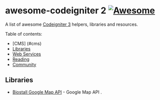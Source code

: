 # awesome-codeigniter 2 [![Awesome](https://cdn.rawgit.com/sindresorhus/awesome/d7305f38d29fed78fa85652e3a63e154dd8e8829/media/badge.svg)](https://github.com/sindresorhus/awesome)
A list of awesome [Codeigniter 3](http://symfony.com) helpers, libraries and resources.

Table of contents:

* [CMS] (#cms)
* [Libraries](#libraries)
* [Web Services](#web-services)
* [Reading](#reading)
* [Community](#community)


## Libraries

 * [Biostall Google Map API](https://github.com/BIOSTALL/CodeIgniter-Google-Maps-V3-API-Library) - Google Map API .
